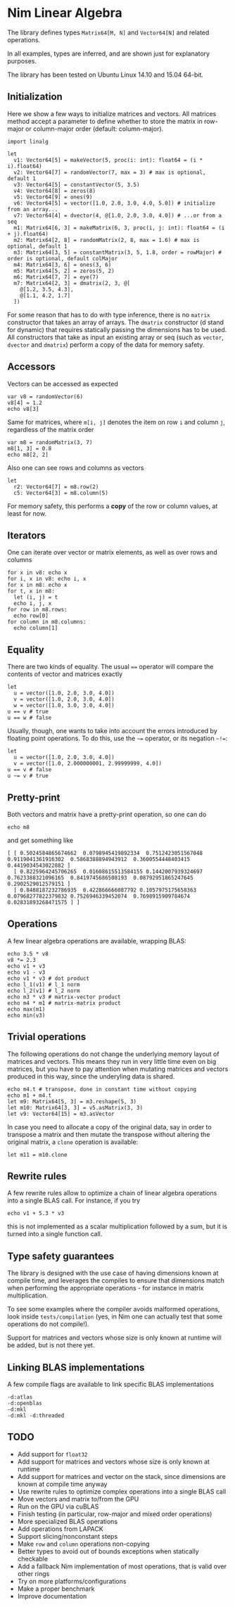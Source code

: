 Nim Linear Algebra
==================

The library defines types `Matrix64[M, N]` and `Vector64[N]` and related operations.

In all examples, types are inferred, and are shown just for explanatory purposes.

The library has been tested on Ubuntu Linux 14.10 and 15.04 64-bit.

Initialization
--------------

Here we show a few ways to initialize matrices and vectors. All matrices method accept a parameter to
define whether to store the matrix in row-major or column-major order (default: column-major).

    import linalg

    let
      v1: Vector64[5] = makeVector(5, proc(i: int): float64 = (i * i).float64)
      v2: Vector64[7] = randomVector(7, max = 3) # max is optional, default 1
      v3: Vector64[5] = constantVector(5, 3.5)
      v4: Vector64[8] = zeros(8)
      v5: Vector64[9] = ones(9)
      v6: Vector64[5] = vector([1.0, 2.0, 3.0, 4.0, 5.0]) # initialize from an array...
      v7: Vector64[4] = dvector(4, @[1.0, 2.0, 3.0, 4.0]) # ...or from a seq
      m1: Matrix64[6, 3] = makeMatrix(6, 3, proc(i, j: int): float64 = (i + j).float64)
      m2: Matrix64[2, 8] = randomMatrix(2, 8, max = 1.6) # max is optional, default 1
      m3: Matrix64[3, 5] = constantMatrix(3, 5, 1.8, order = rowMajor) # order is optional, default colMajor
      m4: Matrix64[3, 6] = ones(3, 6)
      m5: Matrix64[5, 2] = zeros(5, 2)
      m6: Matrix64[7, 7] = eye(7)
      m7: Matrix64[2, 3] = dmatrix(2, 3, @[
        @[1.2, 3.5, 4.3],
        @[1.1, 4.2, 1.7]
      ])

For some reason that has to do with type inference, there is no `matrix` constructor that
takes an array of arrays. The `dmatrix` constructor (d stand for dynamic) that requires
statically passing the dimensions has to be used. All constructors that take as input an
existing array or seq (such as `vector`, `dvector` and `dmatrix`) perform a copy of the data
for memory safety.

Accessors
---------

Vectors can be accessed as expected

    var v8 = randomVector(6)
    v8[4] = 1.2
    echo v8[3]

Same for matrices, where `m[i, j]` denotes the item on row `i` and column `j`, regardless of the matrix order

    var m8 = randomMatrix(3, 7)
    m8[1, 3] = 0.8
    echo m8[2, 2]

Also one can see rows and columns as vectors

    let
      r2: Vector64[7] = m8.row(2)
      c5: Vector64[3] = m8.column(5)

For memory safety, this performs a **copy** of the row or column values, at least for now.

Iterators
---------

One can iterate over vector or matrix elements, as well as over rows and columns

    for x in v8: echo x
    for i, x in v8: echo i, x
    for x in m8: echo x
    for t, x in m8:
      let (i, j) = t
      echo i, j, x
    for row in m8.rows:
      echo row[0]
    for column in m8.columns:
      echo column[1]

Equality
--------

There are two kinds of equality. The usual `==` operator will compare the contents of vector and matrices exactly

    let
      u = vector([1.0, 2.0, 3.0, 4.0])
      v = vector([1.0, 2.0, 3.0, 4.0])
      w = vector([1.0, 3.0, 3.0, 4.0])
    u == v # true
    u == w # false

Usually, though, one wants to take into account the errors introduced by floating point operations. To do this,
use the `~=` operator, or its negation `~!=`:

    let
      u = vector([1.0, 2.0, 3.0, 4.0])
      v = vector([1.0, 2.000000001, 2.99999999, 4.0])
    u == v # false
    u ~= v # true

Pretty-print
------------

Both vectors and matrix have a pretty-print operation, so one can do

    echo m8

and get something like

    [ [ 0.5024584865674662  0.0798945419892334  0.7512423051567048  0.9119041361916302  0.5868388894943912  0.3600554448403415  0.4419034543022882 ]
      [ 0.8225964245706265  0.01608615513584155 0.1442007939324697  0.7623388321096165  0.8419745686508193  0.08792951865247645 0.2902529012579151 ]
      [ 0.8488187232786935  0.422866666087792 0.1057975175658363  0.07968277822379832 0.7526946339452074  0.7698915909784674  0.02831893268471575 ] ]

Operations
----------

A few linear algebra operations are available, wrapping BLAS:

    echo 3.5 * v8
    v8 *= 2.3
    echo v1 + v3
    echo v1 - v3
    echo v1 * v3 # dot product
    echo l_1(v1) # l_1 norm
    echo l_2(v1) # l_2 norm
    echo m3 * v3 # matrix-vector product
    echo m4 * m1 # matrix-matrix product
    echo max(m1)
    echo min(v3)

Trivial operations
------------------

The following operations do not change the underlying memory layout of matrices and vectors.
This means they run in very little time even on big matrices, but you have to pay attention
when mutating matrices and vectors produced in this way, since the underyling data is shared.

    echo m4.t # transpose, done in constant time without copying
    echo m1 + m4.t
    let m9: Matrix64[5, 3] = m3.reshape(5, 3)
    let m10: Matrix64[3, 3] = v5.asMatrix(3, 3)
    let v9: Vector64[15] = m3.asVector

In case you need to allocate a copy of the original data, say in order to transpose a matrix
and then mutate the transpose without altering the original matrix, a `clone` operation is
available:

    let m11 = m10.clone

Rewrite rules
-------------

A few rewrite rules allow to optimize a chain of linear algebra operations into a single BLAS call. For instance, if you try

    echo v1 + 5.3 * v3

this is not implemented as a scalar multiplication followed by a sum, but it is turned into a single function call.

Type safety guarantees
----------------------

The library is designed with the use case of having dimensions known at compile time, and
leverages the compiles to ensure that dimensions match when performing the appropriate
operations - for instance in matrix multiplication.

To see some examples where the compiler avoids malformed operations, look inside `tests/compilation`
(yes, in Nim one can actually test that some operations do not compile!).

Support for matrices and vectors whose size is only known at runtime will be added, but is not
there yet.

Linking BLAS implementations
----------------------------

A few compile flags are available to link specific BLAS implementations

    -d:atlas
    -d:openblas
    -d:mkl
    -d:mkl -d:threaded

TODO
----

* Add support for `float32`
* Add support for matrices and vectors whose size is only known at runtime
* Add support for matrices and vector on the stack, since dimensions are known at compile time anyway
* Use rewrite rules to optimize complex operations into a single BLAS call
* Move vectors and matrix to/from the GPU
* Run on the GPU via cuBLAS
* Finish testing (in particular, row-major and mixed order operations)
* More specialized BLAS operations
* Add operations from LAPACK
* Support slicing/nonconstant steps
* Make `row` and `column` operations non-copying
* Better types to avoid out of bounds exceptions when statically checkable
* Add a fallback Nim implementation of most operations, that is valid over other rings
* Try on more platforms/configurations
* Make a proper benchmark
* Improve documentation